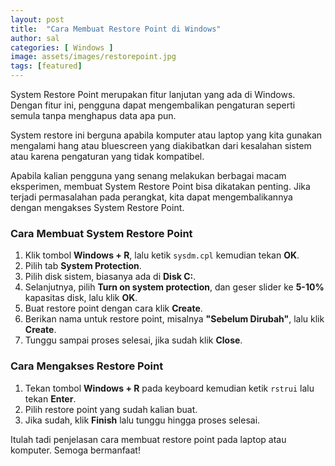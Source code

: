 ```yaml
---
layout: post
title:  "Cara Membuat Restore Point di Windows"
author: sal
categories: [ Windows ]
image: assets/images/restorepoint.jpg
tags: [featured]
---
```


System Restore Point merupakan fitur lanjutan yang ada di Windows. Dengan fitur ini, pengguna dapat mengembalikan pengaturan seperti semula tanpa menghapus data apa pun.

System restore ini berguna apabila komputer atau laptop yang kita gunakan mengalami hang atau bluescreen yang diakibatkan dari kesalahan sistem atau karena pengaturan yang tidak kompatibel.

Apabila kalian pengguna yang senang melakukan berbagai macam eksperimen, membuat System Restore Point bisa dikatakan penting. Jika terjadi permasalahan pada perangkat, kita dapat mengembalikannya dengan mengakses System Restore Point.

### Cara Membuat System Restore Point

1. Klik tombol **Windows + R**, lalu ketik `sysdm.cpl` kemudian tekan **OK**.
2. Pilih tab **System Protection**.
3. Pilih disk sistem, biasanya ada di **Disk C:**.
4. Selanjutnya, pilih **Turn on system protection**, dan geser slider ke **5-10%** kapasitas disk, lalu klik **OK**.
5. Buat restore point dengan cara klik **Create**.
6. Berikan nama untuk restore point, misalnya **"Sebelum Dirubah"**, lalu klik **Create**.
7. Tunggu sampai proses selesai, jika sudah klik **Close**.

### Cara Mengakses Restore Point

1. Tekan tombol **Windows + R** pada keyboard kemudian ketik `rstrui` lalu tekan **Enter**.
2. Pilih restore point yang sudah kalian buat.
3. Jika sudah, klik **Finish** lalu tunggu hingga proses selesai.

Itulah tadi penjelasan cara membuat restore point pada laptop atau komputer. Semoga bermanfaat!